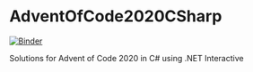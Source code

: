 # AdventOfCode2020CSharp
[![Binder](https://mybinder.org/badge_logo.svg)](https://mybinder.org/v2/gh/oddrationale/AdventOfCode2020CSharp/main?urlpath=lab)

Solutions for Advent of Code 2020 in C# using .NET Interactive
